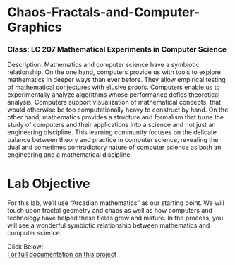# Chaos-Fractals-and-Computer-Graphics
### Class: LC 207 Mathematical Experiments in Computer Science 
Description: Mathematics and computer science have a symbiotic relationship.  On the one hand, computers provide us with tools to explore mathematics in deeper ways than ever before.  They allow empirical testing of mathematical conjectures with elusive proofs.  Computers enable us to experimentally analyze algorithms whose performance defies theoretical analysis.  Computers support visualization of mathematical concepts, that would otherwise be too computationally heavy to construct by hand.  On the other hand, mathematics provides a structure and formalism that turns the study of computers and their applications into a science and not just an engineering discipline.  This learning community focuses on the delicate balance between theory and practice in computer science, revealing the dual and sometimes contradictory nature of computer science as both an engineering and a mathematical discipline.

# Lab Objective
For this lab, we’ll use  “Arcadian mathematics”  as our  starting point.  We will touch upon fractal geometry and chaos as well as how computers and technology have helped these fields grow and mature.  In the process, you will see a wonderful symbiotic relationship between mathematics and computer science.

Click Below:  
[For full documentation on this project](https://github.com/lucianogiannini/Chaos-Fractals-and-Computer-Graphics/blob/main/LC%20Lab%201.pdf)
